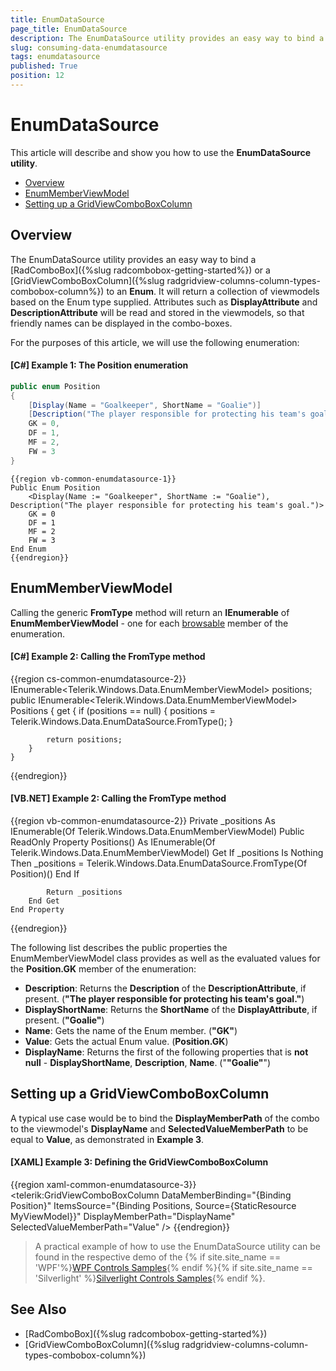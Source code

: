 ```yaml
---
title: EnumDataSource
page_title: EnumDataSource
description: The EnumDataSource utility provides an easy way to bind a control to an Enum.
slug: consuming-data-enumdatasource
tags: enumdatasource
published: True
position: 12
---
```


# EnumDataSource

This article will describe and show you how to use the **EnumDataSource utility**.

* [Overview](#overview)
* [EnumMemberViewModel](#enummemberviewmodel)
* [Setting up a GridViewComboBoxColumn](#setting-up-a-gridviewcomboboxcolumn)

## Overview

The EnumDataSource utility provides an easy way to bind a [RadComboBox]({%slug radcombobox-getting-started%}) or a [GridViewComboBoxColumn]({%slug radgridview-columns-column-types-combobox-column%}) to an **Enum**.
It will return a collection of viewmodels based on the Enum type supplied. Attributes such as **DisplayAttribute** and **DescriptionAttribute** will be read and stored in the viewmodels, so that friendly names can be displayed in the combo-boxes.

For the purposes of this article, we will use the following enumeration:

#### __[C#] Example 1: The Position enumeration__

```C#
public enum Position
{
	[Display(Name = "Goalkeeper", ShortName = "Goalie")]
	[Description("The player responsible for protecting his team's goal.")]
	GK = 0,
	DF = 1,
	MF = 2,
	FW = 3
}
```
```VB.NET
{{region vb-common-enumdatasource-1}}
Public Enum Position
	<Display(Name := "Goalkeeper", ShortName := "Goalie"), Description("The player responsible for protecting his team's goal.")>
	GK = 0
	DF = 1
	MF = 2
	FW = 3
End Enum
{{endregion}}
```

## EnumMemberViewModel

Calling the generic **FromType<T>** method will return an **IEnumerable** of **EnumMemberViewModel** - one for each [browsable](https://msdn.microsoft.com/en-us/library/system.componentmodel.browsableattribute.browsable) member of the enumeration.

#### __[C#] Example 2: Calling the FromType method__
{{region cs-common-enumdatasource-2}}
	IEnumerable<Telerik.Windows.Data.EnumMemberViewModel> positions;
    public IEnumerable<Telerik.Windows.Data.EnumMemberViewModel> Positions
    {
        get
        {
            if (positions == null)
            {
                positions = Telerik.Windows.Data.EnumDataSource.FromType<Position>();
            }

            return positions;
        }
    }
{{endregion}}

#### __[VB.NET] Example 2: Calling the FromType method__

{{region vb-common-enumdatasource-2}}
	Private _positions As IEnumerable(Of Telerik.Windows.Data.EnumMemberViewModel)
	Public ReadOnly Property Positions() As IEnumerable(Of Telerik.Windows.Data.EnumMemberViewModel)
		Get
			If _positions Is Nothing Then
				_positions = Telerik.Windows.Data.EnumDataSource.FromType(Of Position)()
			End If

			Return _positions
		End Get
	End Property
{{endregion}}

The following list describes the public properties the EnumMemberViewModel class provides as well as the evaluated values for the **Position.GK** member of the enumeration:

* **Description**: Returns the **Description** of the **DescriptionAttribute**, if present. (**"The player responsible for protecting his team's goal."**)
* **DisplayShortName**: Returns the **ShortName** of the **DisplayAttribute**, if present. (**"Goalie"**)
* **Name**: Gets the name of the Enum member. (**"GK"**)
* **Value**: Gets the actual Enum value. (**Position.GK**)
* **DisplayName**: Returns the first of the following properties that is **not null** - **DisplayShortName**, **Description**, **Name**. ("**"Goalie"**")

## Setting up a GridViewComboBoxColumn

A typical use case would be to bind the **DisplayMemberPath** of the combo to the viewmodel's **DisplayName** and **SelectedValueMemberPath** to be equal to **Value**, as demonstrated in **Example 3**.

#### __[XAML] Example 3: Defining the GridViewComboBoxColumn__

{{region xaml-common-enumdatasource-3}}
	<telerik:GridViewComboBoxColumn DataMemberBinding="{Binding Position}"
									ItemsSource="{Binding Positions, Source={StaticResource MyViewModel}}"
									DisplayMemberPath="DisplayName"
									SelectedValueMemberPath="Value" />
{{endregion}}

>A practical example of how to use the EnumDataSource utility can be found in the respective demo of the {% if site.site_name == 'WPF'%}[WPF Controls Samples](https://demos.telerik.com/wpf/){% endif %}{% if site.site_name == 'Silverlight' %}[Silverlight Controls Samples](https://demos.telerik.com/silverlight/#GridView/EnumDataSource){% endif %}.

## See Also

* [RadComboBox]({%slug radcombobox-getting-started%})
* [GridViewComboBoxColumn]({%slug radgridview-columns-column-types-combobox-column%})
